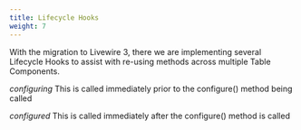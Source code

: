```yaml
---
title: Lifecycle Hooks
weight: 7
---
```


With the migration to Livewire 3, there we are implementing several Lifecycle Hooks to assist with re-using methods across multiple Table Components.

*configuring*
This is called immediately prior to the configure() method being called

*configured*
This is called immediately after the configure() method is called